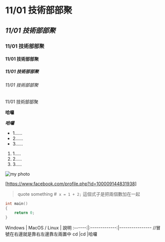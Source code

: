 # 11/01 技術部部聚
## *11/01 技術部部聚*
### 11/01 技術部部聚
#### 11/01 技術部部聚
##### 11/01 技術部部聚
###### 11/01 技術部部聚 
11/01 技術部部聚

**哈囉**

***哈囉***

* 1......
* 2......
* 3......

1. 1.....
2. 2.....
3. 3.....

![my photo](https://scontent-tpe1-1.xx.fbcdn.net/v/t1.0-9/67119502_2310184329296372_5217918315795578880_n.jpg?_nc_cat=110&_nc_oc=AQnYomJ3HdiL_l8ks4xMtJ7-1Np-YJHnW_gQSQOcoO51K2xAag-Jf6n16zvVk3DotGQ&_nc_ht=scontent-tpe1-1.xx&oh=dc72c08bf4f6427d4fdaf255c74d80ae&oe=5E4D849A)

[https://www.facebook.com/profile.php?id=100009144831938]

> quote something
#` x = 1 + 2;` 這個式子是把兩個數加在一起

```c
int main()
{
	return 0;
}
```

Windows | MacOS / Linux | 說明
:------:|:-------------:|---------------- //冒號在右邊就是靠右左邊靠左兩置中
cd      |cd             |哈囉

